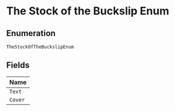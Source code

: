 
# The Stock of the Buckslip Enum

## Enumeration

`TheStockOfTheBuckslipEnum`

## Fields

| Name |
|  --- |
| `Text` |
| `Cover` |

